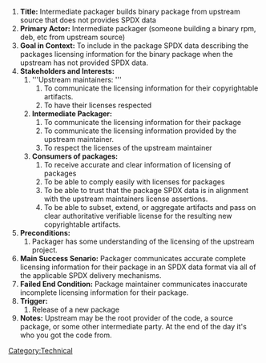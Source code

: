 1.  **Title:** Intermediate packager builds binary package from upstream
    source that does not provides SPDX data
2.  **Primary Actor:** Intermediate packager (someone building a binary
    rpm, deb, etc from upstream source)
3.  **Goal in Context:** To include in the package SPDX data describing
    the packages licensing information for the binary package when the
    upstream has not provided SPDX data.
4.  **Stakeholders and Interests:**
    1.  '''Upstream maintainers: '''
        1.  To communicate the licensing information for their
            copyrightable artifacts.
        2.  To have their licenses respected
    2.  **Intermediate Packager:**
        1.  To communicate the licensing information for their package
        2.  To communicate the licensing information provided by the
            upstream maintainer.
        3.  To respect the licenses of the upstream maintainer
    3.  **Consumers of packages:**
        1.  To receive accurate and clear information of licensing of
            packages
        2.  To be able to comply easily with licenses for packages
        3.  To be able to trust that the package SPDX data is in
            alignment with the upstream maintainers license assertions.
        4.  To be able to subset, extend, or aggregate artifacts and
            pass on clear authoritative verifiable license for the
            resulting new copyrightable artifacts.
5.  **Preconditions:**
    1.  Packager has some understanding of the licensing of the upstream
        project.
6.  **Main Success Senario:** Packager communicates accurate complete
    licensing information for their package in an SPDX data format via
    all of the applicable SPDX delivery mechanisms.
7.  **Failed End Condition:** Package maintainer communicates inaccurate
    incomplete licensing information for their package.
8.  **Trigger:**
    1.  Release of a new package
9.  **Notes:** Upstream may be the root provider of the code, a source
    package, or some other intermediate party. At the end of the day
    it's who you got the code from.

[Category:Technical](Category:Technical "wikilink")
